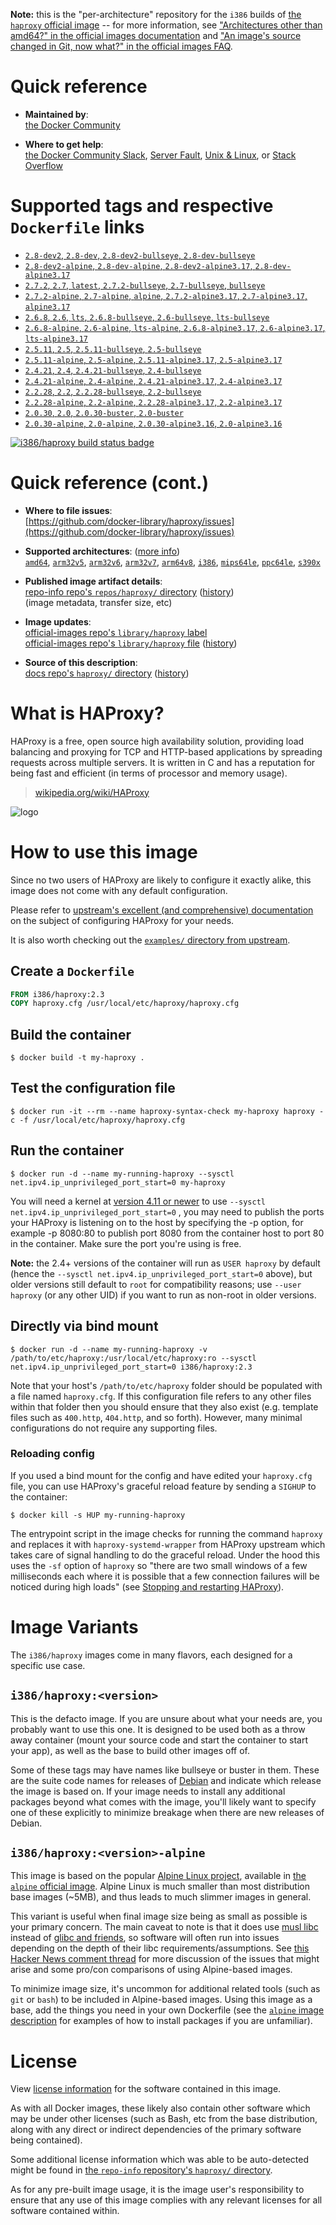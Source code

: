 <!--

********************************************************************************

WARNING:

    DO NOT EDIT "haproxy/README.md"

    IT IS AUTO-GENERATED

    (from the other files in "haproxy/" combined with a set of templates)

********************************************************************************

-->

**Note:** this is the "per-architecture" repository for the `i386` builds of [the `haproxy` official image](https://hub.docker.com/_/haproxy) -- for more information, see ["Architectures other than amd64?" in the official images documentation](https://github.com/docker-library/official-images#architectures-other-than-amd64) and ["An image's source changed in Git, now what?" in the official images FAQ](https://github.com/docker-library/faq#an-images-source-changed-in-git-now-what).

# Quick reference

-	**Maintained by**:  
	[the Docker Community](https://github.com/docker-library/haproxy)

-	**Where to get help**:  
	[the Docker Community Slack](https://dockr.ly/comm-slack), [Server Fault](https://serverfault.com/help/on-topic), [Unix & Linux](https://unix.stackexchange.com/help/on-topic), or [Stack Overflow](https://stackoverflow.com/help/on-topic)

# Supported tags and respective `Dockerfile` links

-	[`2.8-dev2`, `2.8-dev`, `2.8-dev2-bullseye`, `2.8-dev-bullseye`](https://github.com/docker-library/haproxy/blob/90d3b5fa57f474d0c91dccd0a6185a6e23eec72a/2.8/Dockerfile)
-	[`2.8-dev2-alpine`, `2.8-dev-alpine`, `2.8-dev2-alpine3.17`, `2.8-dev-alpine3.17`](https://github.com/docker-library/haproxy/blob/90d3b5fa57f474d0c91dccd0a6185a6e23eec72a/2.8/alpine/Dockerfile)
-	[`2.7.2`, `2.7`, `latest`, `2.7.2-bullseye`, `2.7-bullseye`, `bullseye`](https://github.com/docker-library/haproxy/blob/079f57941442130b1f47fbb30181390c8fdfd708/2.7/Dockerfile)
-	[`2.7.2-alpine`, `2.7-alpine`, `alpine`, `2.7.2-alpine3.17`, `2.7-alpine3.17`, `alpine3.17`](https://github.com/docker-library/haproxy/blob/079f57941442130b1f47fbb30181390c8fdfd708/2.7/alpine/Dockerfile)
-	[`2.6.8`, `2.6`, `lts`, `2.6.8-bullseye`, `2.6-bullseye`, `lts-bullseye`](https://github.com/docker-library/haproxy/blob/3f34d251e1eaa353070197444bf36ccfe222756f/2.6/Dockerfile)
-	[`2.6.8-alpine`, `2.6-alpine`, `lts-alpine`, `2.6.8-alpine3.17`, `2.6-alpine3.17`, `lts-alpine3.17`](https://github.com/docker-library/haproxy/blob/3f34d251e1eaa353070197444bf36ccfe222756f/2.6/alpine/Dockerfile)
-	[`2.5.11`, `2.5`, `2.5.11-bullseye`, `2.5-bullseye`](https://github.com/docker-library/haproxy/blob/1e16cda4e30596c084edea399d3e6b41c0b1d015/2.5/Dockerfile)
-	[`2.5.11-alpine`, `2.5-alpine`, `2.5.11-alpine3.17`, `2.5-alpine3.17`](https://github.com/docker-library/haproxy/blob/1e16cda4e30596c084edea399d3e6b41c0b1d015/2.5/alpine/Dockerfile)
-	[`2.4.21`, `2.4`, `2.4.21-bullseye`, `2.4-bullseye`](https://github.com/docker-library/haproxy/blob/ba547847c5a78e92688dd52e539a2ced84b42657/2.4/Dockerfile)
-	[`2.4.21-alpine`, `2.4-alpine`, `2.4.21-alpine3.17`, `2.4-alpine3.17`](https://github.com/docker-library/haproxy/blob/ba547847c5a78e92688dd52e539a2ced84b42657/2.4/alpine/Dockerfile)
-	[`2.2.28`, `2.2`, `2.2.28-bullseye`, `2.2-bullseye`](https://github.com/docker-library/haproxy/blob/7b38ae30f782f574772f1a4b2dafbea73a77f6a0/2.2/Dockerfile)
-	[`2.2.28-alpine`, `2.2-alpine`, `2.2.28-alpine3.17`, `2.2-alpine3.17`](https://github.com/docker-library/haproxy/blob/7b38ae30f782f574772f1a4b2dafbea73a77f6a0/2.2/alpine/Dockerfile)
-	[`2.0.30`, `2.0`, `2.0.30-buster`, `2.0-buster`](https://github.com/docker-library/haproxy/blob/079f57941442130b1f47fbb30181390c8fdfd708/2.0/Dockerfile)
-	[`2.0.30-alpine`, `2.0-alpine`, `2.0.30-alpine3.16`, `2.0-alpine3.16`](https://github.com/docker-library/haproxy/blob/079f57941442130b1f47fbb30181390c8fdfd708/2.0/alpine/Dockerfile)

[![i386/haproxy build status badge](https://img.shields.io/jenkins/s/https/doi-janky.infosiftr.net/job/multiarch/job/i386/job/haproxy.svg?label=i386/haproxy%20%20build%20job)](https://doi-janky.infosiftr.net/job/multiarch/job/i386/job/haproxy/)

# Quick reference (cont.)

-	**Where to file issues**:  
	[https://github.com/docker-library/haproxy/issues](https://github.com/docker-library/haproxy/issues)

-	**Supported architectures**: ([more info](https://github.com/docker-library/official-images#architectures-other-than-amd64))  
	[`amd64`](https://hub.docker.com/r/amd64/haproxy/), [`arm32v5`](https://hub.docker.com/r/arm32v5/haproxy/), [`arm32v6`](https://hub.docker.com/r/arm32v6/haproxy/), [`arm32v7`](https://hub.docker.com/r/arm32v7/haproxy/), [`arm64v8`](https://hub.docker.com/r/arm64v8/haproxy/), [`i386`](https://hub.docker.com/r/i386/haproxy/), [`mips64le`](https://hub.docker.com/r/mips64le/haproxy/), [`ppc64le`](https://hub.docker.com/r/ppc64le/haproxy/), [`s390x`](https://hub.docker.com/r/s390x/haproxy/)

-	**Published image artifact details**:  
	[repo-info repo's `repos/haproxy/` directory](https://github.com/docker-library/repo-info/blob/master/repos/haproxy) ([history](https://github.com/docker-library/repo-info/commits/master/repos/haproxy))  
	(image metadata, transfer size, etc)

-	**Image updates**:  
	[official-images repo's `library/haproxy` label](https://github.com/docker-library/official-images/issues?q=label%3Alibrary%2Fhaproxy)  
	[official-images repo's `library/haproxy` file](https://github.com/docker-library/official-images/blob/master/library/haproxy) ([history](https://github.com/docker-library/official-images/commits/master/library/haproxy))

-	**Source of this description**:  
	[docs repo's `haproxy/` directory](https://github.com/docker-library/docs/tree/master/haproxy) ([history](https://github.com/docker-library/docs/commits/master/haproxy))

# What is HAProxy?

HAProxy is a free, open source high availability solution, providing load balancing and proxying for TCP and HTTP-based applications by spreading requests across multiple servers. It is written in C and has a reputation for being fast and efficient (in terms of processor and memory usage).

> [wikipedia.org/wiki/HAProxy](https://en.wikipedia.org/wiki/HAProxy)

![logo](https://raw.githubusercontent.com/docker-library/docs/4da3e2446a4c257c3a32faac6256bee81f770316/haproxy/logo.png)

# How to use this image

Since no two users of HAProxy are likely to configure it exactly alike, this image does not come with any default configuration.

Please refer to [upstream's excellent (and comprehensive) documentation](https://docs.haproxy.org/) on the subject of configuring HAProxy for your needs.

It is also worth checking out the [`examples/` directory from upstream](http://git.haproxy.org/?p=haproxy-2.3.git;a=tree;f=examples).

## Create a `Dockerfile`

```dockerfile
FROM i386/haproxy:2.3
COPY haproxy.cfg /usr/local/etc/haproxy/haproxy.cfg
```

## Build the container

```console
$ docker build -t my-haproxy .
```

## Test the configuration file

```console
$ docker run -it --rm --name haproxy-syntax-check my-haproxy haproxy -c -f /usr/local/etc/haproxy/haproxy.cfg
```

## Run the container

```console
$ docker run -d --name my-running-haproxy --sysctl net.ipv4.ip_unprivileged_port_start=0 my-haproxy
```

You will need a kernel at [version 4.11 or newer](https://github.com/moby/moby/issues/8460#issuecomment-312459310) to use `--sysctl net.ipv4.ip_unprivileged_port_start=0` , you may need to publish the ports your HAProxy is listening on to the host by specifying the -p option, for example -p 8080:80 to publish port 8080 from the container host to port 80 in the container. Make sure the port you're using is free.

**Note:** the 2.4+ versions of the container will run as `USER haproxy` by default (hence the `--sysctl net.ipv4.ip_unprivileged_port_start=0` above), but older versions still default to `root` for compatibility reasons; use `--user haproxy` (or any other UID) if you want to run as non-root in older versions.

## Directly via bind mount

```console
$ docker run -d --name my-running-haproxy -v /path/to/etc/haproxy:/usr/local/etc/haproxy:ro --sysctl net.ipv4.ip_unprivileged_port_start=0 i386/haproxy:2.3
```

Note that your host's `/path/to/etc/haproxy` folder should be populated with a file named `haproxy.cfg`. If this configuration file refers to any other files within that folder then you should ensure that they also exist (e.g. template files such as `400.http`, `404.http`, and so forth). However, many minimal configurations do not require any supporting files.

### Reloading config

If you used a bind mount for the config and have edited your `haproxy.cfg` file, you can use HAProxy's graceful reload feature by sending a `SIGHUP` to the container:

```console
$ docker kill -s HUP my-running-haproxy
```

The entrypoint script in the image checks for running the command `haproxy` and replaces it with `haproxy-systemd-wrapper` from HAProxy upstream which takes care of signal handling to do the graceful reload. Under the hood this uses the `-sf` option of `haproxy` so "there are two small windows of a few milliseconds each where it is possible that a few connection failures will be noticed during high loads" (see [Stopping and restarting HAProxy](http://www.haproxy.org/download/2.3/doc/management.txt)).

# Image Variants

The `i386/haproxy` images come in many flavors, each designed for a specific use case.

## `i386/haproxy:<version>`

This is the defacto image. If you are unsure about what your needs are, you probably want to use this one. It is designed to be used both as a throw away container (mount your source code and start the container to start your app), as well as the base to build other images off of.

Some of these tags may have names like bullseye or buster in them. These are the suite code names for releases of [Debian](https://wiki.debian.org/DebianReleases) and indicate which release the image is based on. If your image needs to install any additional packages beyond what comes with the image, you'll likely want to specify one of these explicitly to minimize breakage when there are new releases of Debian.

## `i386/haproxy:<version>-alpine`

This image is based on the popular [Alpine Linux project](https://alpinelinux.org), available in [the `alpine` official image](https://hub.docker.com/_/alpine). Alpine Linux is much smaller than most distribution base images (~5MB), and thus leads to much slimmer images in general.

This variant is useful when final image size being as small as possible is your primary concern. The main caveat to note is that it does use [musl libc](https://musl.libc.org) instead of [glibc and friends](https://www.etalabs.net/compare_libcs.html), so software will often run into issues depending on the depth of their libc requirements/assumptions. See [this Hacker News comment thread](https://news.ycombinator.com/item?id=10782897) for more discussion of the issues that might arise and some pro/con comparisons of using Alpine-based images.

To minimize image size, it's uncommon for additional related tools (such as `git` or `bash`) to be included in Alpine-based images. Using this image as a base, add the things you need in your own Dockerfile (see the [`alpine` image description](https://hub.docker.com/_/alpine/) for examples of how to install packages if you are unfamiliar).

# License

View [license information](http://www.haproxy.org/download/1.5/doc/LICENSE) for the software contained in this image.

As with all Docker images, these likely also contain other software which may be under other licenses (such as Bash, etc from the base distribution, along with any direct or indirect dependencies of the primary software being contained).

Some additional license information which was able to be auto-detected might be found in [the `repo-info` repository's `haproxy/` directory](https://github.com/docker-library/repo-info/tree/master/repos/haproxy).

As for any pre-built image usage, it is the image user's responsibility to ensure that any use of this image complies with any relevant licenses for all software contained within.
